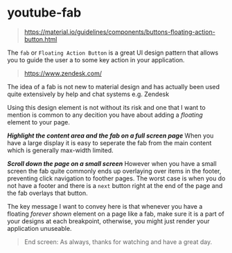 # youtube-fab

> https://material.io/guidelines/components/buttons-floating-action-button.html

The `fab` or `Floating Action Button` is a great UI design pattern that allows you to guide the user a to some key action in your application. 

> https://www.zendesk.com/

The idea of a fab is not new to material design and has actually been used quite extensively by help and chat systems e.g. Zendesk 

Using this design element is not without its risk and one that I want to mention is common to any decition you have about adding a *floating* element to your page. 

***Highlight the content area and the fab on a full screen page***
When you have a large display it is easy to seperate the fab from the main content which is generally max-width limited. 

***Scroll down the page on a small screen***
However when you have a small screen the fab quite commonly ends up overlaying over items in the footer, preventing click navigation to foother pages. The worst case is when you do not have a footer and there is a `next` button right at the end of the page and the fab overlays that button. 

The key message I want to convey here is that whenever you have a floating *forever shown* element on a page like a fab, make sure it is a part of your designs at each breakpoint, otherwise, you might just render your application unuseable. 

> End screen: As always, thanks for watching and have a great day.
